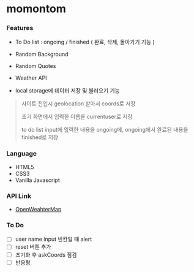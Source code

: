 # momontom


### Features

- To Do list : ongoing / finished ( 완료, 삭제, 돌아가기 기능 )
- Random Background
- Random Quotes 
- Weather API 

- local storage에 데이터 저장 및 불러오기 기능 
> 사이트 진입시 geolocation 받아서 coords로 저장
> 
> 초기 화면에서 입력한 이름을 currentuser로 저장 
> 
> to do list input에 입력한 내용을 ongoing에, ongoing에서 완료된 내용을 finished로 저장

### Language
- HTML5
- CSS3
- Vanilla Javascript 

### API Link
- [OpenWeahterMap](https://openweathermap.org/)

### To Do
* [ ] user name input 빈칸일 때 alert 
* [ ] reset 버튼 추가 
* [ ] 초기화 후 askCoords 점검
* [ ] 반응형 
